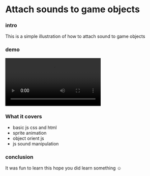 # Attach sounds to game objects

### intro

This is a simple illustration of how to attach sound to game objects

### demo

<div>
<!-- images go here -->
<video src="./illustration.mp4" alt="illustration video" controls>
</video>
</div>

### What it covers

- basic js css and html
- sprite animation
- object orient js
- js sound manipulation

### conclusion

It was fun to learn this hope you did learn something ☺
